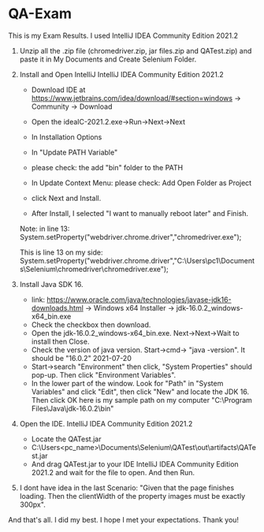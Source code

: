 # QA-Exam

This is my Exam Results.
I used IntelliJ IDEA Community Edition 2021.2


1. Unzip all the .zip file (chromedriver.zip, jar files.zip and QATest.zip) and paste it in My Documents and Create Selenium Folder.
2. Install and Open IntelliJ IntelliJ IDEA Community Edition 2021.2
   - Download IDE at https://www.jetbrains.com/idea/download/#section=windows -> Community -> Download

   - Open the ideaIC-2021.2.exe->Run->Next->Next
   - In Installation Options
   - In "Update PATH Variable"
   - please check: the add "bin" folder to the PATH
   - In Update Context Menu: please check: Add Open Folder as Project 
   - click Next and Install.

   - After Install, I selected "I want to manually reboot later" and Finish.
   
   Note: in line 13: System.setProperty("webdriver.chrome.driver","<location of chroemdriver in your computer>chromedriver.exe");
   
   This is line 13 on my side:
   System.setProperty("webdriver.chrome.driver","C:\\Users\\pc1\\Documents\\Selenium\\chromedriver\\chromedriver.exe");

3. Install Java SDK 16. 
   - link: https://www.oracle.com/java/technologies/javase-jdk16-downloads.html -> Windows x64 Installer -> jdk-16.0.2_windows-x64_bin.exe
   - Check the checkbox then download.
   - Open the jdk-16.0.2_windows-x64_bin.exe. Next->Next->Wait to install then Close.
   - Check the version of java version. Start->cmd-> "java -version". It should be "16.0.2" 2021-07-20
   - Start->search "Environment" then click, "System Properties" should pop-up. Then click "Environment Variables".
   - In the lower part of the window. Look for "Path" in "System Variables" and click "Edit", then click "New" and locate the JDK 16. Then click OK
     here is my sample path on my computer "C:\Program Files\Java\jdk-16.0.2\bin"
4. Open the IDE. IntelliJ IDEA Community Edition 2021.2
   - Locate the QATest.jar
   - C:\Users\<pc_name>\Documents\Selenium\QATest\out\artifacts\QATest.jar
   - And drag QATest.jar to your IDE IntelliJ IDEA Community Edition 2021.2 and wait for the file to open. And then Run.
5. I dont have idea in the last Scenario: "Given that the page finishes loading. Then the clientWidth of the property images must be exactly 300px".

And that's all. I did my best. I hope I met your expectations. Thank you!
